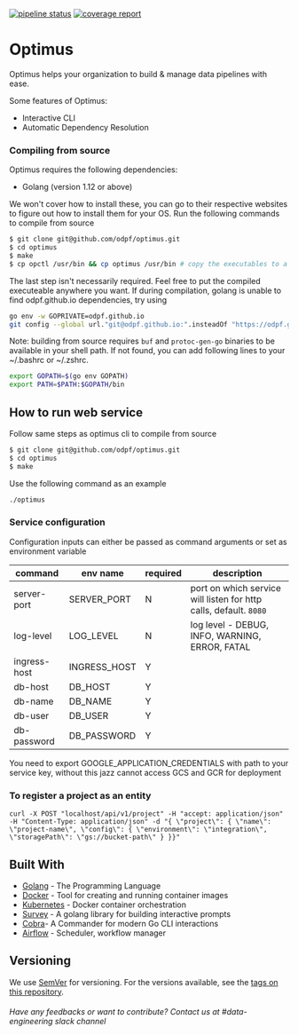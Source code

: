 [![pipeline status](https://github.com/odpf/optimus/badges/master/pipeline.svg)](https://github.com/odpf/optimus/commits/master)
[![coverage report](https://github.com/odpf/optimus/badges/master/coverage.svg)](https://github.com/odpf/optimus/commits/master)

# Optimus

Optimus helps your organization to build & manage data pipelines with ease.

Some features of Optimus:
* Interactive CLI
* Automatic Dependency Resolution

### Compiling from source
Optimus requires the following dependencies:
* Golang (version 1.12 or above)

We won't cover how to install these, you can go to their respective websites to figure out how to install them for your OS.
Run the following commands to compile from source
```bash
$ git clone git@github.com/odpf/optimus.git
$ cd optimus
$ make
$ cp opctl /usr/bin && cp optimus /usr/bin # copy the executables to a location in $PATH
```
The last step isn't necessarily required. Feel free to put the compiled executeable anywhere you want.
If during compilation, golang is unable to find odpf.github.io dependencies, try using
```bash
go env -w GOPRIVATE=odpf.github.io 
git config --global url."git@odpf.github.io:".insteadOf "https://odpf.github.io/"
```

Note: building from source requires `buf` and `protoc-gen-go` binaries to be available in your shell path. If not found, you
can add following lines to your ~/.bashrc or ~/.zshrc.
```bash
export GOPATH=$(go env GOPATH)
export PATH=$PATH:$GOPATH/bin
```

## How to run web service

Follow same steps as optimus cli to compile from source
```bash
$ git clone git@github.com/odpf/optimus.git
$ cd optimus
$ make
```

Use the following command as an example
```bash
./optimus
```

### Service configuration

Configuration inputs can either be passed as command arguments or set as environment variable

| command                | env name               | required | description                                                       |
| ---------------------- | ---------------------- | -------- | ----------------------------------------------------------------- |
| server-port            | SERVER_PORT            | N        | port on which service will listen for http calls, default. `8080` |
| log-level              | LOG_LEVEL              | N        | log level - DEBUG, INFO, WARNING, ERROR, FATAL                    |
| ingress-host           | INGRESS_HOST           | Y        |                                                                   |
| db-host                | DB_HOST                | Y        |                                                                   |
| db-name                | DB_NAME                | Y        |                                                                   |
| db-user                | DB_USER                | Y        |                                                                   |
| db-password            | DB_PASSWORD            | Y        |                                                                   |

You need to export GOOGLE_APPLICATION_CREDENTIALS with path to your service key, without this jazz cannot access GCS and GCR for deployment

### To register a project as an entity
```
curl -X POST "localhost/api/v1/project" -H "accept: application/json" -H "Content-Type: application/json" -d "{ \"project\": { \"name\": \"project-name\", \"config\": { \"environment\": \"integration\", \"storagePath\": \"gs://bucket-path\" } }}"
```

## Built With
* [Golang](https://golang.org/) - The Programming Language
* [Docker](https://www.docker.com/) - Tool for creating and running container images
* [Kubernetes](https://airflow.apache.org/kubernetes.html) - Docker container orchestration
* [Survey](https://github.com/AlecAivazis/survey) - A golang library for building interactive prompts
* [Cobra](https://github.com/spf13/cobra)- A Commander for modern Go CLI interactions
* [Airflow](https://github.com/apache/airflow) - Scheduler, workflow manager


## Versioning

We use [SemVer](http://semver.org/) for versioning. For the versions available, see the [tags on this repository](https://github.com/odpf/optimus/tags).


###### Have any feedbacks or want to contribute? Contact us at #data-engineering slack channel
